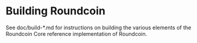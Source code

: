 Building Roundcoin
================

See doc/build-*.md for instructions on building the various
elements of the Roundcoin Core reference implementation of Roundcoin.
